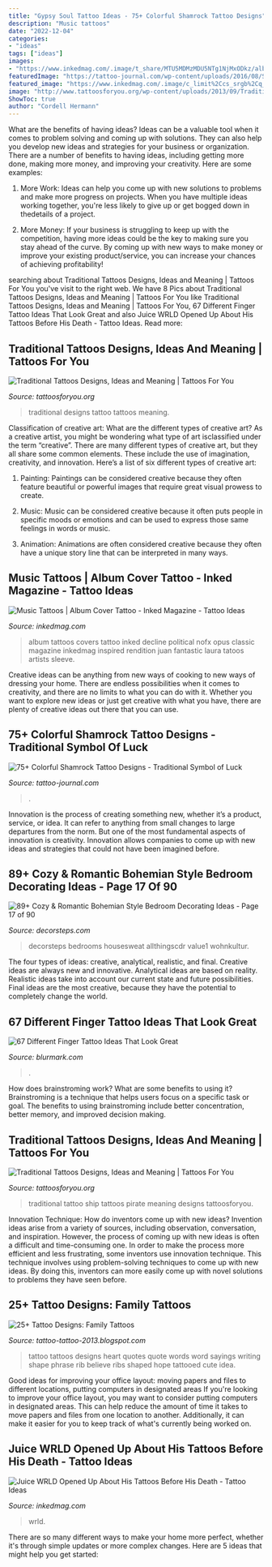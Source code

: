 ```yaml
---
title: "Gypsy Soul Tattoo Ideas - 75+ Colorful Shamrock Tattoo Designs"
description: "Music tattoos"
date: "2022-12-04"
categories:
- "ideas"
tags: ["ideas"]
images:
- "https://www.inkedmag.com/.image/t_share/MTU5MDMzMDU5NTg1NjMxODkz/album_feature.jpg"
featuredImage: "https://tattoo-journal.com/wp-content/uploads/2016/08/Shamrock-Tattoo_-15.jpg"
featured_image: "https://www.inkedmag.com/.image/c_limit%2Ccs_srgb%2Cq_auto:good%2Cw_700/MTY4OTMwMDUyMzEyOTM0MzE2/screen-shot-2019-12-10-at-121020-pm.png"
image: "http://www.tattoosforyou.org/wp-content/uploads/2013/09/Traditional-Ship-Tattoo.jpg"
ShowToc: true
author: "Cordell Hermann"
---
```



What are the benefits of having ideas?
Ideas can be a valuable tool when it comes to problem solving and coming up with solutions. They can also help you develop new ideas and strategies for your business or organization. There are a number of benefits to having ideas, including getting more done, making more money, and improving your creativity. Here are some examples:
1. More Work: Ideas can help you come up with new solutions to problems and make more progress on projects. When you have multiple ideas working together, you're less likely to give up or get bogged down in thedetails of a project.

2. More Money: If your business is struggling to keep up with the competition, having more ideas could be the key to making sure you stay ahead of the curve. By coming up with new ways to make money or improve your existing product/service, you can increase your chances of achieving profitability!

	

		
searching about Traditional Tattoos Designs, Ideas and Meaning | Tattoos For You you've visit to the right web. We have 8 Pics about Traditional Tattoos Designs, Ideas and Meaning | Tattoos For You like Traditional Tattoos Designs, Ideas and Meaning | Tattoos For You, 67 Different Finger Tattoo Ideas That Look Great and also Juice WRLD Opened Up About His Tattoos Before His Death - Tattoo Ideas. Read more:
		
    
## Traditional Tattoos Designs, Ideas And Meaning | Tattoos For You

<img loading=lazy src="http://www.tattoosforyou.org/wp-content/uploads/2013/09/Traditional-Tattoo-Designs.jpg" onerror="this.onerror=null;this.src='https://tse4.mm.bing.net/th?id=OIP.7s1q7SYMB649yRVXxD6YnAHaJ3&amp;pid=15.1';" alt="Traditional Tattoos Designs, Ideas and Meaning | Tattoos For You">

_Source: tattoosforyou.org_

>traditional designs tattoo tattoos meaning. 

	

Classification of creative art: What are the different types of creative art?
As a creative artist, you might be wondering what type of art isclassified under the term “creative”. There are many different types of creative art, but they all share some common elements. These include the use of imagination, creativity, and innovation. Here’s a list of six different types of creative art:
1. Painting: Paintings can be considered creative because they often feature beautiful or powerful images that require great visual prowess to create.

2. Music: Music can be considered creative because it often puts people in specific moods or emotions and can be used to express those same feelings in words or music.

3. Animation: Animations are often considered creative because they often have a unique story line that can be interpreted in many ways.


    
## Music Tattoos | Album Cover Tattoo - Inked Magazine - Tattoo Ideas

<img loading=lazy src="https://www.inkedmag.com/.image/t_share/MTU5MDMzMDU5NTg1NjMxODkz/album_feature.jpg" onerror="this.onerror=null;this.src='https://tse1.mm.bing.net/th?id=OIP.smwy0QnXVqb2XvUSBaxOEQHaHb&amp;pid=15.1';" alt="Music Tattoos | Album Cover Tattoo - Inked Magazine - Tattoo Ideas">

_Source: inkedmag.com_

>album tattoos covers tattoo inked decline political nofx opus classic magazine inkedmag inspired rendition juan fantastic laura tatoos artists sleeve. 

	

Creative ideas can be anything from new ways of cooking to new ways of dressing your home. There are endless possibilities when it comes to creativity, and there are no limits to what you can do with it. Whether you want to explore new ideas or just get creative with what you have, there are plenty of creative ideas out there that you can use.

    
## 75+ Colorful Shamrock Tattoo Designs - Traditional Symbol Of Luck

<img loading=lazy src="https://tattoo-journal.com/wp-content/uploads/2016/08/Shamrock-Tattoo_-15.jpg" onerror="this.onerror=null;this.src='https://tse2.mm.bing.net/th?id=OIP.qX1a03vorPOkTAVr3y2ClAHaHa&amp;pid=15.1';" alt="75+ Colorful Shamrock Tattoo Designs - Traditional Symbol of Luck">

_Source: tattoo-journal.com_

>. 

	

Innovation is the process of creating something new, whether it’s a product, service, or idea. It can refer to anything from small changes to large departures from the norm. But one of the most fundamental aspects of innovation is creativity. Innovation allows companies to come up with new ideas and strategies that could not have been imagined before.

    
## 89+ Cozy &amp; Romantic Bohemian Style Bedroom Decorating Ideas - Page 17 Of 90

<img loading=lazy src="http://decorsteps.com/wp-content/uploads/2018/11/89-Cozy-Romantic-Bohemian-Style-Bedroom-Decorating-Ideas-17.jpg" onerror="this.onerror=null;this.src='https://tse3.mm.bing.net/th?id=OIP.mEbB0ZPfjJ9J6i2SQhDbGAHaJQ&amp;pid=15.1';" alt="89+ Cozy &amp; Romantic Bohemian Style Bedroom Decorating Ideas - Page 17 of 90">

_Source: decorsteps.com_

>decorsteps bedrooms housesweat allthingscdr value1 wohnkultur. 

	

The four types of ideas: creative, analytical, realistic, and final.
Creative ideas are always new and innovative. Analytical ideas are based on reality. Realistic ideas take into account our current state and future possibilities. Final ideas are the most creative, because they have the potential to completely change the world.

    
## 67 Different Finger Tattoo Ideas That Look Great

<img loading=lazy src="https://www.blurmark.com/wp-content/uploads/2017/05/Funny-Finger-Tattoo.jpg" onerror="this.onerror=null;this.src='https://tse3.mm.bing.net/th?id=OIP.GAox5kswg5ofZpdpu49l-QHaNK&amp;pid=15.1';" alt="67 Different Finger Tattoo Ideas That Look Great">

_Source: blurmark.com_

>. 

	

How does brainstroming work? What are some benefits to using it?
Brainstroming is a technique that helps users focus on a specific task or goal. The benefits to using brainstroming include better concentration, better memory, and improved decision making.

    
## Traditional Tattoos Designs, Ideas And Meaning | Tattoos For You

<img loading=lazy src="http://www.tattoosforyou.org/wp-content/uploads/2013/09/Traditional-Ship-Tattoo.jpg" onerror="this.onerror=null;this.src='https://tse3.mm.bing.net/th?id=OIP.z_lEfqfUC7QkJRApRMBdQQHaFj&amp;pid=15.1';" alt="Traditional Tattoos Designs, Ideas and Meaning | Tattoos For You">

_Source: tattoosforyou.org_

>traditional tattoo ship tattoos pirate meaning designs tattoosforyou. 

	

Innovation Technique: How do inventors come up with new ideas?
Invention ideas arise from a variety of sources, including observation, conversation, and inspiration. However, the process of coming up with new ideas is often a difficult and time-consuming one. In order to make the process more efficient and less frustrating, some inventors use innovation technique. This technique involves using problem-solving techniques to come up with new ideas. By doing this, inventors can more easily come up with novel solutions to problems they have seen before.

    
## 25+ Tattoo Designs: Family Tattoos

<img loading=lazy src="http://3.bp.blogspot.com/-__Mf9APihc8/UP2T0l1cc7I/AAAAAAAABNI/m22p9rrwEko/s1600/family_tattoo_35.jpg" onerror="this.onerror=null;this.src='https://tse3.mm.bing.net/th?id=OIP.MzCn-z9BbkX-de_47bOz_QHaFi&amp;pid=15.1';" alt="25+ Tattoo Designs: Family Tattoos">

_Source: tattoo-tattoo-2013.blogspot.com_

>tattoo tattoos designs heart quotes quote words word sayings writing shape phrase rib believe ribs shaped hope tattooed cute idea. 

	

Good ideas for improving your office layout: moving papers and files to different locations, putting computers in designated areas
If you're looking to improve your office layout, you may want to consider putting computers in designated areas. This can help reduce the amount of time it takes to move papers and files from one location to another. Additionally, it can make it easier for you to keep track of what's currently being worked on.

    
## Juice WRLD Opened Up About His Tattoos Before His Death - Tattoo Ideas

<img loading=lazy src="https://www.inkedmag.com/.image/c_limit%2Ccs_srgb%2Cq_auto:good%2Cw_700/MTY4OTMwMDUyMzEyOTM0MzE2/screen-shot-2019-12-10-at-121020-pm.png" onerror="this.onerror=null;this.src='https://tse4.mm.bing.net/th?id=OIP.SPyKgSbwoc0fdYqAGqObxAHaEn&amp;pid=15.1';" alt="Juice WRLD Opened Up About His Tattoos Before His Death - Tattoo Ideas">

_Source: inkedmag.com_

>wrld. 

	

There are so many different ways to make your home more perfect, whether it's through simple updates or more complex changes. Here are 5 ideas that might help you get started: 

